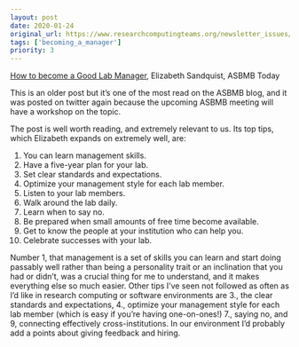 ```yaml
---
layout: post
date: 2020-01-24
original_url: https://www.researchcomputingteams.org/newsletter_issues/0003
tags: ['becoming_a_manager']
priority: 3
---
```


<!-- markdownlint-disable MD033 -->
<!-- markdownlint-disable MD041 -->
<!-- markdownlint-disable MD049 -->

[How to become a Good Lab Manager](https://www.asbmb.org/asbmb-today/careers/how-to-become-a-good-lab-manager), Elizabeth Sandquist, ASBMB Today

This is an older post but it’s one of the most read on the ASBMB blog, and it was posted on twitter again because the upcoming ASBMB meeting will have a workshop on the topic.

The post is well worth reading, and extremely relevant to us.  Its top tips, which Elizabeth expands on extremely well, are:

1. You can learn management skills.
2. Have a five-year plan for your lab.
3. Set clear standards and expectations.
4. Optimize your management style for each lab member.
5. Listen to your lab members.
6. Walk around the lab daily.
7. Learn when to say no.
8. Be prepared when small amounts of free time become available.
9. Get to know the people at your institution who can help you.
10. Celebrate successes with your lab.

Number 1, that management is a set of skills you can learn and start doing passably well rather than being a personality trait or an inclination that you had or didn’t, was a crucial thing for me to understand, and it makes everything else so much easier.  Other tips I’ve seen not followed as often as I’d like in research computing or software environments are 3., the clear standards and expectations, 4., optimize your management style for each lab member (which is easy if you’re having one-on-ones!) 7., saying no, and 9, connecting effectively cross-institutions.  In our environment I’d probably add a points about giving feedback and hiring.

